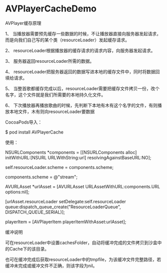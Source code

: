 # AVPlayerCacheDemo

AVPlayer缓存原理

1、    当播放器需要预先缓存一些数据的时候，不让播放器直接向服务器发起请求，而是向我们自己写的某个类（resourceLoader）发起缓存请求。

2、    resourceLoader根据播放器的缓存请求的请求内容，向服务器发起请求。

3、    服务器返回resourceLoader所需的数据。

4、    resourceLoader把服务器返回的数据写进本地的缓存文件中，同时将数据回填给请求。

5、    当整首歌都缓存完成以后，resourceLoader需要把缓存文件拷贝一份，改个名字，这个文件就是我们所需要的本地持久化文件。

6、    下次播放器再播放歌曲的时候，先判断下本地有木有这个名字的文件，有则播放本地文件，木有则向resourceLoader要数据


CocoaPods导入：

$ pod install AVPlayerCache


使用：

NSURLComponents *components = [[NSURLComponents alloc] initWithURL:[NSURL URLWithString:url] resolvingAgainstBaseURL:NO];

self.resourceLoader.scheme = components.scheme;

components.scheme = @"stream";

AVURLAsset *urlAsset = [AVURLAsset URLAssetWithURL:components.URL options:nil];

[urlAsset.resourceLoader setDelegate:self.resourceLoader queue:dispatch_queue_create("ResourceLoaderQueue", DISPATCH_QUEUE_SERIAL)];

playerItem = [AVPlayerItem playerItemWithAsset:urlAsset];


缓冲说明

可在resourceLoader中设置cachesFolder，自动将缓冲完成的文件拷贝到沙盒中的Cache下的该目录。

也可在缓冲完成后获取resourceLoader中的tmpfile，为该缓冲文件完整路径，若缓冲未完成或缓冲文件不正确，则该字段为nil。
